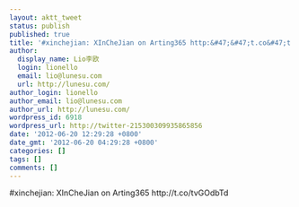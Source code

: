 ```yaml
---
layout: aktt_tweet
status: publish
published: true
title: '#xinchejian: XInCheJian on Arting365 http:&#47;&#47;t.co&#47;t...'
author:
  display_name: Lio李欧
  login: lionello
  email: lio@lunesu.com
  url: http://lunesu.com/
author_login: lionello
author_email: lio@lunesu.com
author_url: http://lunesu.com/
wordpress_id: 6918
wordpress_url: http://twitter-215300309935865856
date: '2012-06-20 12:29:28 +0800'
date_gmt: '2012-06-20 04:29:28 +0800'
categories: []
tags: []
comments: []
---
```

<p>#xinchejian: XInCheJian on Arting365 http:&#47;&#47;t.co&#47;tvGOdbTd</p>
